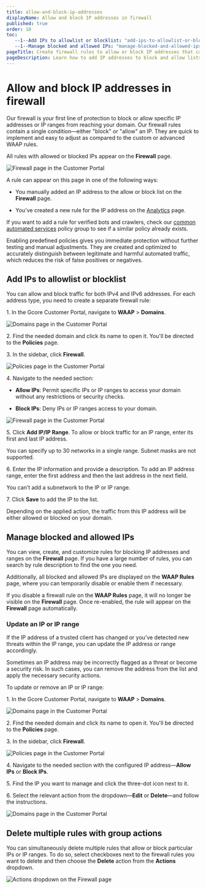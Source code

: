 ```yaml
---
title: allow-and-block-ip-addresses
displayName: Allow and block IP addresses in firewall
published: true
order: 10
toc:
   --1--Add IPs to allowlist or blocklist: "add-ips-to-allowlist-or-blocklist"
   --1--Manage blocked and allowed IPs: "manage-blocked-and-allowed-ips"
pageTitle: Create firewall rules to allow or block IP addresses that can access your domain | Gcore
pageDescription: Learn how to add IP addresses to block and allow lists.
---
```

# Allow and block IP addresses in firewall

Our firewall is your first line of protection to block or allow specific IP addresses or IP ranges from reaching your domain. Our firewall rules contain a single condition—either "block" or "allow" an IP. They are quick to implement and easy to adjust as compared to the custom or advanced WAAP rules.

All rules with allowed or blocked IPs appear on the **Firewall** page. 

<img src="https://assets.gcore.pro/docs/waap/ip-security/firewall-page.png" alt="Firewall page in the Customer Portal">

A rule can appear on this page in one of the following ways: 

* You manually added an IP address to the allow or block list on the **Firewall** page. 

* You’ve created a new rule for the IP address on the <a href="https://gcore.com/docs/waap/analytics#create-rule-for-ip" target="_blank">Analytics</a> page. 

<alert-element type="tip" title="Tip">

If you want to add a rule for verified bots and crawlers, check our <a href="https://gcore.com/docs/waap/waap-policies/common-automated-services" target="_blank">common automated services</a> policy group to see if a similar policy already exists. 

Enabling predefined policies gives you immediate protection without further testing and manual adjustments. They are created and optimized to accurately distinguish between legitimate and harmful automated traffic, which reduces the risk of false positives or negatives.

</alert-element> 

## Add IPs to allowlist or blocklist 

You can allow and block traffic for both IPv4 and IPv6 addresses. For each address type, you need to create a separate firewall rule:

1\. In the Gcore Customer Portal, navigate to **WAAP** > **Domains**. 

<img src="https://assets.gcore.pro/docs/waap/ip-security/domains-waap-page.png" alt="Domains page in the Customer Portal">

2\. Find the needed domain and click its name to open it. You'll be directed to the **Policies** page.

3\. In the sidebar, click **Firewall**.

<img src="https://assets.gcore.pro/docs/waap/ip-security/policies-page-firewall-tab.png" alt="Policies page in the Customer Portal">

4\. Navigate to the needed section:

* **Allow IPs**: Permit specific IPs or IP ranges to access your domain without any restrictions or security checks.

* **Block IPs**: Deny IPs or IP ranges access to your domain.

<img src="https://assets.gcore.pro/docs/waap/ip-security/firewall-page.png" alt="Firewall page in the Customer Portal">

5\. Click **Add IP/IP Range**. To allow or block traffic for an IP range, enter its first and last IP address. 

You can specify up to 30 networks in a single range. Subnet masks are not supported. 

6\. Enter the IP information and provide a description. To add an IP address range, enter the first address and then the last address in the next field. 

<alert-element type="info" title="Info">
 
You can’t add a subnetwork to the IP or IP range. 
 
</alert-element>

7\. Click **Save** to add the IP to the list.

Depending on the applied action, the traffic from this IP address will be either allowed or blocked on your domain. 

## Manage blocked and allowed IPs 

You can view, create, and customize rules for blocking IP addresses and ranges on the **Firewall** page. If you have a large number of rules, you can search by rule description to find the one you need. 

Additionally, all blocked and allowed IPs are displayed on the **WAAP Rules** page, where you can temporarily disable or enable them if necessary. 

<alert-element type="warning" title="Warning">

If you disable a firewall rule on the **WAAP Rules** page, it will no longer be visible on the **Firewall** page. Once re-enabled, the rule will appear on the **Firewall** page automatically.

</alert-element>

### Update an IP or IP range 

If the IP address of a trusted client has changed or you’ve detected new threats within the IP range, you can update the IP address or range accordingly.  

Sometimes an IP address may be incorrectly flagged as a threat or become a security risk. In such cases, you can remove the address from the list and apply the necessary security actions. 

To update or remove an IP or IP range:

1\. In the Gcore Customer Portal, navigate to **WAAP** > **Domains**. 

<img src="https://assets.gcore.pro/docs/waap/ip-security/domains-waap-page.png" alt="Domains page in the Customer Portal">

2\. Find the needed domain and click its name to open it. You'll be directed to the **Policies** page.

3\. In the sidebar, click **Firewall**.

<img src="https://assets.gcore.pro/docs/waap/ip-security/policies-page-firewall-tab.png" alt="Policies page in the Customer Portal">

4\. Navigate to the needed section with the configured IP address—**Allow IPs** or **Block IPs**. 

5\. Find the IP you want to manage and click the three-dot icon next to it. 

6\. Select the relevant action from the dropdown—**Edit** or **Delete**—and follow the instructions.

<img src="https://assets.gcore.pro/docs/waap/ip-security/edit-delete-ip.png" alt="Domains page in the Customer Portal">

## Delete multiple rules with group actions

You can simultaneously delete multiple rules that allow or block particular IPs or IP ranges. To do so, select checkboxes next to the firewall rules you want to delete and then choose the **Delete** action from the **Actions** dropdown.

<img src="https://assets.gcore.pro/docs/waap/ip-security/actions-dropdown.png" alt="Actions dropdown on the Firewall page">
